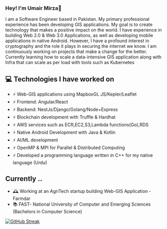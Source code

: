 ### Hey! I'm Umair Mirza👋


I am a Software Engineer based in Pakistan. My primary professional experience has been developing GIS applications. My goal is to create technology that makes a positive impact on the world. I have experience in building Web 2.0 & Web 3.0 Applications, as well as developing mobile applications in native Android. However, I have a profound interest in cryptography and the role it plays in securing the internet we know. I am continuously working on projects that make a change for the better.
Currently learning how to scale a data-intensive GIS application along with Infra that can scale as per load with tools such as Kubernetes


## 💻 Technologies I have worked on
- ⚡ Web-GIS applications using MapboxGL JS/Kepler/Leaflet
- ⚡ Frontend: Angular/React
- ⚡ Backend: NestJs/Django/Golang/Node+Express
- ⚡ Blockchain development with Truffle & Hardhat
- ⚡ AWS services such as ECR,EC2,S3,Lambda functions(Go),RDS
- ⚡ Native Android Development with Java & Kotlin
- ⚡ AI/ML development
- ⚡ OpenMP & MPI for Parallel & Distributed Computing 
- ⚡ Developed a programming language written in C++ for my native language (Urdu)

  
## Currently ..

- 🕰 Working at an AgriTech startup building Web-GIS Application - Farmdar
- 📚 FAST- National University of Computer and Emerging Sciences (Bachelors in Computer Science) 


[![GitHub Streak](https://streak-stats.demolab.com?user=UmairMirza1&theme=dark&hide_border=true)](https://git.io/streak-stats)
<!--
**UmairMirza1/UmairMirza1** is a ✨ _special_ ✨ repository because its `README.md` (this file) appears on your GitHub profile.

Here are some ideas to get you started:

- 🔭 I’m currently working on ...
- 🌱 I’m currently learning ...
- 👯 I’m looking to collaborate on ...
- 🤔 I’m looking for help with ...
- 💬 Ask me about ...
- 📫 How to reach me: ...
- 😄 Pronouns: ...
- ⚡ Fun fact: ...
-->
